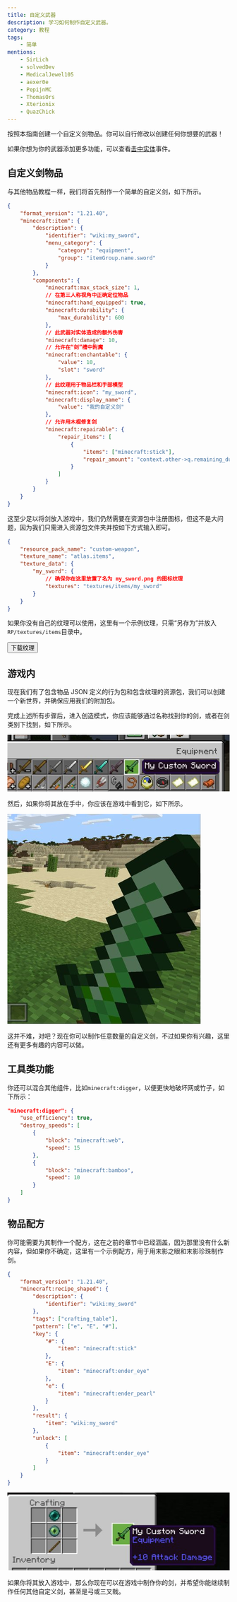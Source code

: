 ```yaml
---
title: 自定义武器
description: 学习如何制作自定义武器。
category: 教程
tags:
    - 简单
mentions:
    - SirLich
    - solvedDev
    - MedicalJewel105
    - aexer0e
    - PepijnMC
    - ThomasOrs
    - Xterionix
    - QuazChick
---
```


按照本指南创建一个自定义剑物品。你可以自行修改以创建任何你想要的武器！

如果你想为你的武器添加更多功能，可以查看[击中实体](/items/item-events#hit-entity)事件。

## 自定义剑物品

与其他物品教程一样，我们将首先制作一个简单的自定义剑，如下所示。

```json title="BP/items/my_sword.json"
{
    "format_version": "1.21.40",
    "minecraft:item": {
        "description": {
            "identifier": "wiki:my_sword",
            "menu_category": {
                "category": "equipment",
                "group": "itemGroup.name.sword"
            }
        },
        "components": {
            "minecraft:max_stack_size": 1,
            // 在第三人称视角中正确定位物品
            "minecraft:hand_equipped": true,
            "minecraft:durability": {
                "max_durability": 600
            },
            // 此武器对实体造成的额外伤害
            "minecraft:damage": 10,
            // 允许在“剑”槽中附魔
            "minecraft:enchantable": {
                "value": 10,
                "slot": "sword"
            },
            // 此纹理用于物品栏和手部模型
            "minecraft:icon": "my_sword",
            "minecraft:display_name": {
                "value": "我的自定义剑"
            },
            // 允许用木棍修复剑
            "minecraft:repairable": {
                "repair_items": [
                    {
                        "items": ["minecraft:stick"],
                        "repair_amount": "context.other->q.remaining_durability + 0.05 * context.other->q.max_durability"
                    }
                ]
            }
        }
    }
}
```

这至少足以将剑放入游戏中，我们仍然需要在资源包中注册图标，但这不是大问题，因为我们只需进入资源包文件夹并按如下方式输入即可。

```json title="RP/textures/item_texture.json"
{
    "resource_pack_name": "custom-weapon",
    "texture_name": "atlas.items",
    "texture_data": {
        "my_sword": {
            // 确保你在这里放置了名为 my_sword.png 的图标纹理
            "textures": "textures/items/my_sword"
        }
    }
}
```

如果你没有自己的纹理可以使用，这里有一个示例纹理，只需“另存为”并放入`RP/textures/items`目录中。

<WikiImage
    src="../assets/images/tutorials/custom-weapons/my_sword.png"
    alt="剑纹理"
    pixelated="true"
    width="128"
    class="my-4 mr-4"
/>

<Button link="https://raw.githubusercontent.com/Bedrock-OSS/bedrock-wiki/wiki/docs/public/assets/images/tutorials/custom-weapons/my_sword.png">
    下载纹理
</Button>

## 游戏内

现在我们有了包含物品 JSON 定义的行为包和包含纹理的资源包，我们可以创建一个新世界，并确保应用我们的附加包。

完成上述所有步骤后，进入创造模式，你应该能够通过名称找到你的剑，或者在剑类别下找到，如下所示。

![](../assets/images/tutorials/custom-weapons/custom_sword.jpg)

然后，如果你将其放在手中，你应该在游戏中看到它，如下所示。

![](../assets/images/tutorials/custom-weapons/held_sword.jpg)

这并不难，对吧？现在你可以制作任意数量的自定义剑，不过如果你有兴趣，这里还有更多有趣的内容可以做。

## 工具类功能

你还可以混合其他组件，比如`minecraft:digger`，以便更快地破坏网或竹子，如下所示：

```json title="minecraft:item > components"
"minecraft:digger": {
    "use_efficiency": true,
    "destroy_speeds": [
        {
            "block": "minecraft:web",
            "speed": 15
        },
        {
            "block": "minecraft:bamboo",
            "speed": 10
        }
    ]
}
```

## 物品配方

你可能需要为其制作一个配方，这在之前的章节中已经涵盖，因为那里没有什么新内容，但如果你不确定，这里有一个示例配方，用于用末影之眼和末影珍珠制作剑。

```json title="BP/recipes/my_sword.json"
{
    "format_version": "1.21.40",
    "minecraft:recipe_shaped": {
        "description": {
            "identifier": "wiki:my_sword"
        },
        "tags": ["crafting_table"],
        "pattern": ["e", "E", "#"],
        "key": {
            "#": {
                "item": "minecraft:stick"
            },
            "E": {
                "item": "minecraft:ender_eye"
            },
            "e": {
                "item": "minecraft:ender_pearl"
            }
        },
        "result": {
            "item": "wiki:my_sword"
        },
        "unlock": [
            {
                "item": "minecraft:ender_eye"
            }
        ]
    }
}
```

![](../assets/images/tutorials/custom-weapons/sword_recipe.jpg)

如果你将其放入游戏中，那么你现在可以在游戏中制作你的剑，并希望你能继续制作任何其他自定义剑，甚至是弓或三叉戟。